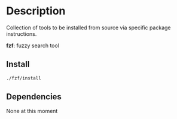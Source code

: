 <!-- vim: set colorcolumn=80: -->

# Description

Collection of tools to be installed from source via specific package
instructions.

**fzf**: fuzzy search tool

## Install

```bash
./fzf/install
```

## Dependencies

None at this moment
